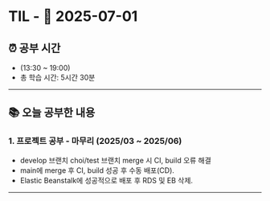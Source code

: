 # TIL - 📅 2025-07-01

## ⏰ 공부 시간
- (13:30 ~ 19:00)
- 총 학습 시간: 5시간 30분
---

## 📚 오늘 공부한 내용
### 1. 프로젝트 공부 - 마무리 (2025/03 ~ 2025/06)
- develop 브랜치 choi/test 브랜치 merge 시 CI, build 오류 해결
- main에 merge 후 CI, build 성공 후 수동 배포(CD).
- Elastic Beanstalk에 성공적으로 배포 후 RDS 및 EB 삭제.

---